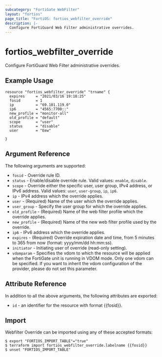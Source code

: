```yaml
---
subcategory: "FortiGate WebFilter"
layout: "fortios"
page_title: "FortiOS: fortios_webfilter_override"
description: |-
  Configure FortiGuard Web Filter administrative overrides.
---
```


# fortios_webfilter_override
Configure FortiGuard Web Filter administrative overrides.

## Example Usage

```hcl
resource "fortios_webfilter_override" "trname" {
  expires     = "2021/03/16 19:18:25"
  fosid       = 1
  ip          = "69.101.119.0"
  ip6         = "4565:7700::"
  new_profile = "monitor-all"
  old_profile = "default"
  scope       = "user"
  status      = "disable"
  user        = "Eew"

}
```

## Argument Reference

The following arguments are supported:

* `fosid` - Override rule ID.
* `status` - Enable/disable override rule. Valid values: `enable`, `disable`.
* `scope` - Override either the specific user, user group, IPv4 address, or IPv6 address. Valid values: `user`, `user-group`, `ip`, `ip6`.
* `ip` - IPv4 address which the override applies.
* `user` - (Required) Name of the user which the override applies.
* `user_group` - Specify the user group for which the override applies.
* `old_profile` - (Required) Name of the web filter profile which the override applies.
* `new_profile` - (Required) Name of the new web filter profile used by the override.
* `ip6` - IPv6 address which the override applies.
* `expires` - (Required) Override expiration date and time, from 5 minutes to 365 from now (format: yyyy/mm/dd hh:mm:ss).
* `initiator` - Initiating user of override (read-only setting).
* `vdomparam` - Specifies the vdom to which the resource will be applied when the FortiGate unit is running in VDOM mode. Only one vdom can be specified. If you want to inherit the vdom configuration of the provider, please do not set this parameter.


## Attribute Reference

In addition to all the above arguments, the following attributes are exported:
* `id` - an identifier for the resource with format {{fosid}}.

## Import

Webfilter Override can be imported using any of these accepted formats:
```
$ export "FORTIOS_IMPORT_TABLE"="true"
$ terraform import fortios_webfilter_override.labelname {{fosid}}
$ unset "FORTIOS_IMPORT_TABLE"
```
